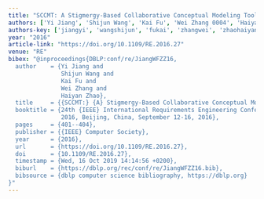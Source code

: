 ```yaml
---
title: "SCCMT: A Stigmergy-Based Collaborative Conceptual Modeling Tool"
authors: ['Yi Jiang', 'Shijun Wang', 'Kai Fu', 'Wei Zhang 0004', 'Haiyan Zhao']
authors-key: ['jiangyi', 'wangshijun', 'fukai', 'zhangwei', 'zhaohaiyan']
year: "2016"
article-link: "https://doi.org/10.1109/RE.2016.27"
venue: "RE"
bibex: "@inproceedings{DBLP:conf/re/JiangWFZZ16,
  author    = {Yi Jiang and
               Shijun Wang and
               Kai Fu and
               Wei Zhang and
               Haiyan Zhao},
  title     = {{SCCMT:} {A} Stigmergy-Based Collaborative Conceptual Modeling Tool},
  booktitle = {24th {IEEE} International Requirements Engineering Conference, {RE}
               2016, Beijing, China, September 12-16, 2016},
  pages     = {401--404},
  publisher = {{IEEE} Computer Society},
  year      = {2016},
  url       = {https://doi.org/10.1109/RE.2016.27},
  doi       = {10.1109/RE.2016.27},
  timestamp = {Wed, 16 Oct 2019 14:14:56 +0200},
  biburl    = {https://dblp.org/rec/conf/re/JiangWFZZ16.bib},
  bibsource = {dblp computer science bibliography, https://dblp.org}
}"
---
```

